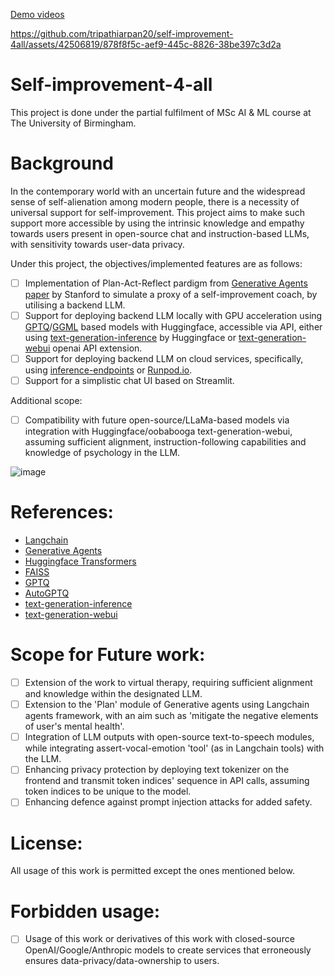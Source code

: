 [Demo videos](https://youtube.com/playlist?list=PLT2iBnm59O8t4iR40XcsdL3nLRs-Z0X6t&si=hL9lYdjMdaLQjuf7)

https://github.com/tripathiarpan20/self-improvement-4all/assets/42506819/878f8f5c-aef9-445c-8826-38be397c3d2a


# Self-improvement-4-all

This project is done under the partial fulfilment of MSc AI & ML course at The University of Birmingham.

# Background

In the contemporary world with an uncertain future and the widespread sense of self-alienation among modern people, there is a necessity of universal support for self-improvement. This project aims to make such support more accessible by using the intrinsic knowledge and empathy towards users present in open-source chat and instruction-based LLMs, with sensitivity towards user-data privacy.

Under this project, the objectives/implemented features are as follows:
- [ ] Implementation of Plan-Act-Reflect pardigm from [Generative Agents paper](https://arxiv.org/abs/2304.03442) by Stanford to simulate a proxy of a self-improvement coach, by utilising a backend LLM.
- [ ] Support for deploying backend LLM locally with GPU acceleration using [GPTQ](https://github.com/IST-DASLab/gptq)/[GGML](http://ggml.ai/) based models with Huggingface, accessible via API, either using [text-generation-inference](https://github.com/huggingface/text-generation-inference) by Huggingface or [text-generation-webui](https://github.com/oobabooga/text-generation-webui) openai API extension.
- [ ] Support for deploying backend LLM on cloud services, specifically, using [inference-endpoints](https://huggingface.co/inference-endpoints) or [Runpod.io](https://www.runpod.io/).
- [ ] Support for a simplistic chat UI based on Streamlit.

Additional scope:
- [ ] Compatibility with future open-source/LLaMa-based models via integration with Huggingface/oobabooga text-generation-webui, assuming sufficient alignment, instruction-following capabilities and knowledge of psychology in the LLM.

![image](https://github.com/tripathiarpan20/self-improvement-4all/assets/42506819/357013ba-1c94-4b17-8f07-e818dc74d87a)



# References:
- [Langchain](https://github.com/hwchase17/langchain)
- [Generative Agents](https://arxiv.org/abs/2304.03442)
- [Huggingface Transformers](https://github.com/huggingface/transformers)
- [FAISS](https://github.com/facebookresearch/faiss)
- [GPTQ](https://github.com/IST-DASLab/gptq)
- [AutoGPTQ](https://github.com/PanQiWei/AutoGPTQ)
- [text-generation-inference](https://github.com/huggingface/text-generation-inference)
- [text-generation-webui](https://github.com/oobabooga/text-generation-webui)


# Scope for Future work:
- [ ] Extension of the work to virtual therapy, requiring sufficient alignment and knowledge within the designated LLM.
- [ ] Extension to the 'Plan' module of Generative agents using Langchain agents framework, with an aim such as 'mitigate the negative elements of user's mental health'.
- [ ] Integration of LLM outputs with open-source text-to-speech modules, while integrating assert-vocal-emotion 'tool' (as in Langchain tools) with the LLM. 
- [ ] Enhancing privacy protection by deploying text tokenizer on the frontend and transmit token indices' sequence in API calls, assuming token indices to be unique to the model.
- [ ] Enhancing defence against prompt injection attacks for added safety.

# License:
All usage of this work is permitted except the ones mentioned below.

# Forbidden usage:
- [ ] Usage of this work or derivatives of this work with closed-source OpenAI/Google/Anthropic models to create services that erroneously ensures data-privacy/data-ownership to users.
